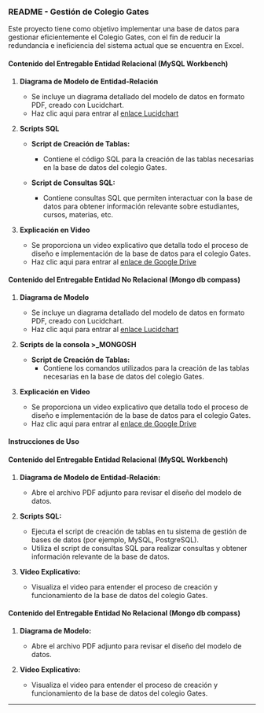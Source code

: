 
### README - Gestión de Colegio Gates

Este proyecto tiene como objetivo implementar una base de datos para gestionar eficientemente el Colegio Gates, con el fin de reducir la redundancia e ineficiencia del sistema actual que se encuentra en Excel.



#### Contenido del Entregable Entidad Relacional (MySQL Workbench)

1. **Diagrama de Modelo de Entidad-Relación**
   - Se incluye un diagrama detallado del modelo de datos en formato PDF, creado con Lucidchart.
   - Haz clic aqui para entrar al [enlace Lucidchart](https://lucid.app/lucidchart/caab8401-3fee-4cf4-ae1d-efe952668bb2/edit?viewport_loc=62%2C-350%2C3188%2C1676%2C0_0&invitationId=inv_715881a2-fc11-4102-9c9b-301c6197b2e0)

2. **Scripts SQL**
   - **Script de Creación de Tablas:**
     - Contiene el código SQL para la creación de las tablas necesarias en la base de datos del colegio Gates.
       
   - **Script de Consultas SQL:**
     - Contiene consultas SQL que permiten interactuar con la base de datos para obtener información relevante sobre estudiantes, cursos, materias, etc.

3. **Explicación en Video**
   - Se proporciona un video explicativo que detalla todo el proceso de diseño e implementación de la base de datos para el colegio Gates.
   -  Haz clic aqui para entrar al [enlace de Google Drive](https://drive.google.com/file/d/1mOgwjDdW65t8RAJCk-kAkZXiGarjwMP5/view?usp=sharing)

#### Contenido del Entregable Entidad No Relacional (Mongo db compass)

1. **Diagrama de Modelo**
   - Se incluye un diagrama detallado del modelo de datos en formato PDF, creado con Lucidchart.
   - Haz clic aqui para entrar al [enlace Lucidchart](https://lucid.app/lucidchart/b9b91344-dcf7-4a3d-a672-ddb2611fab67/edit?viewport_loc=-1461%2C-236%2C2944%2C1548%2C0_0&invitationId=inv_c3835e56-7551-48fc-9df5-7e9caca3755b)

2. **Scripts de la consola >_MONGOSH**
   - **Script de Creación de Tablas:**
     - Contiene los comandos utilizados para la creación de las tablas necesarias en la base de datos del colegio Gates.
       
3. **Explicación en Video**
   - Se proporciona un video explicativo que detalla todo el proceso de diseño e implementación de la base de datos para el colegio Gates.
   -  Haz clic aqui para entrar al [enlace de Google Drive]()


#### Instrucciones de Uso

#### Contenido del Entregable Entidad Relacional (MySQL Workbench) 

1. **Diagrama de Modelo de Entidad-Relación:**
   - Abre el archivo PDF adjunto para revisar el diseño del modelo de datos.

2. **Scripts SQL:**
   - Ejecuta el script de creación de tablas en tu sistema de gestión de bases de datos (por ejemplo, MySQL, PostgreSQL).
   - Utiliza el script de consultas SQL para realizar consultas y obtener información relevante de la base de datos.

3. **Video Explicativo:**
   - Visualiza el video para entender el proceso de creación y funcionamiento de la base de datos del colegio Gates.


#### Contenido del Entregable Entidad No Relacional (Mongo db compass)

1. **Diagrama de Modelo:**
   - Abre el archivo PDF adjunto para revisar el diseño del modelo de datos.

2. **Video Explicativo:**
   - Visualiza el video para entender el proceso de creación y funcionamiento de la base de datos del colegio Gates.

---
